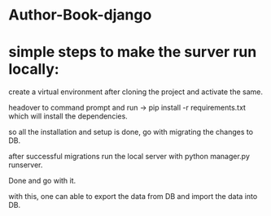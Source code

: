 # Author-Book-django

# simple steps to make the surver run  locally:

create a virtual environment after cloning the project and activate the same.

headover to command prompt and run -> pip install -r requirements.txt which will install the dependencies.

so all the installation and setup is done, go with migrating the changes to DB.

after successful migrations run the local server with python manager.py runserver.

Done and go with it.

with this, one can able to export the data from DB and import the data into DB.
